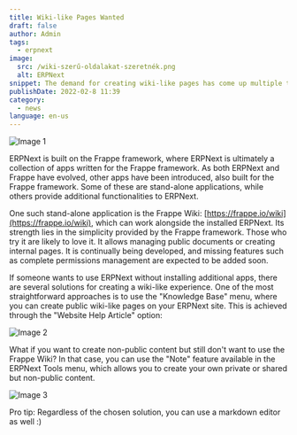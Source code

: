 ```yaml
---
title: Wiki-like Pages Wanted
draft: false
author: Admin
tags:
  - erpnext
image:
  src: /wiki-szerű-oldalakat-szeretnék.png
  alt: ERPNext
snippet: The demand for creating wiki-like pages has come up multiple times. While this was already possible, there is now an official solution for it.
publishDate: 2022-02-8 11:39
category:
  - news
language: en-us
---
```


![Image 1](/images/wiki-szerű-oldalakat-szeretnék.png)

ERPNext is built on the Frappe framework, where ERPNext is ultimately a collection of apps written for the Frappe framework. As both ERPNext and Frappe have evolved, other apps have been introduced, also built for the Frappe framework. Some of these are stand-alone applications, while others provide additional functionalities to ERPNext.

One such stand-alone application is the Frappe Wiki: [https://frappe.io/wiki](https://frappe.io/wiki), which can work alongside the installed ERPNext. Its strength lies in the simplicity provided by the Frappe framework. Those who try it are likely to love it. It allows managing public documents or creating internal pages. It is continually being developed, and missing features such as complete permissions management are expected to be added soon.

If someone wants to use ERPNext without installing additional apps, there are several solutions for creating a wiki-like experience. One of the most straightforward approaches is to use the "Knowledge Base" menu, where you can create public wiki-like pages on your ERPNext site. This is achieved through the "Website Help Article" option:

![Image 2](/images/M39Wp5r.png)

What if you want to create non-public content but still don't want to use the Frappe Wiki? In that case, you can use the "Note" feature available in the ERPNext Tools menu, which allows you to create your own private or shared but non-public content.

![Image 3](/images/TEBNJj1.png)

Pro tip: Regardless of the chosen solution, you can use a markdown editor as well :)
